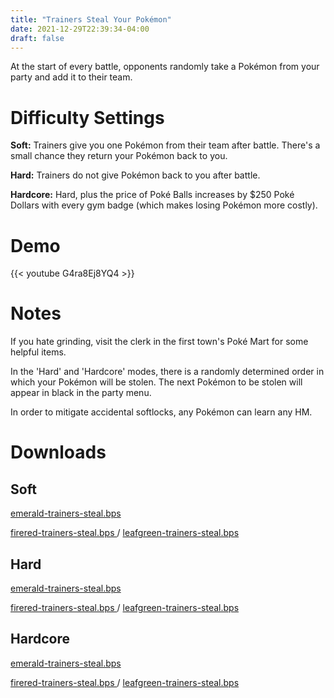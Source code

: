 ```yaml
---
title: "Trainers Steal Your Pokémon"
date: 2021-12-29T22:39:34-04:00
draft: false
---
```


At the start of every battle, opponents randomly take a Pokémon from your party and add it to their team.

# Difficulty Settings

<b>Soft:</b> Trainers give you one Pokémon from their team after battle. There's a small chance they return your Pokémon back to you.

<b>Hard:</b> Trainers do not give Pokémon back to you after battle.

<b>Hardcore:</b> Hard, plus the price of Poké Balls increases by $250 Poké Dollars with every gym badge (which makes losing Pokémon more costly).

# Demo

{{< youtube G4ra8Ej8YQ4 >}}

# Notes

If you hate grinding, visit the clerk in the first town's Poké Mart for some helpful items.

In the 'Hard' and 'Hardcore' modes, there is a randomly determined order in which your Pokémon will be stolen. The next Pokémon to be stolen will appear in black in the party menu. 

In order to mitigate accidental softlocks, any Pokémon can learn any HM.

# Downloads

## Soft

<p>
    <a href="/downloads/trainers-steal/soft/emerald-trainers-steal.bps" download>
    emerald-trainers-steal.bps
    </a>
</p>

<p>
    <span>
        <a href="/downloads/trainers-steal/soft/firered-trainers-steal.bps" download>
        firered-trainers-steal.bps
        </a>
    </span>
    /
    <span>
        <a href="/downloads/trainers-steal/soft/leafgreen-trainers-steal.bps" download>
        leafgreen-trainers-steal.bps
        </a>
    </span>
</p>

## Hard

<p>
    <a href="/downloads/trainers-steal/hard/emerald-trainers-steal.bps" download>
    emerald-trainers-steal.bps
    </a>
</p>

<p>
    <span>
        <a href="/downloads/trainers-steal/hard/firered-trainers-steal.bps" download>
        firered-trainers-steal.bps
        </a>
    </span>
    /
    <span>
        <a href="/downloads/trainers-steal/hard/leafgreen-trainers-steal.bps" download>
        leafgreen-trainers-steal.bps
        </a>
    </span>
</p>

## Hardcore

<p>
    <a href="/downloads/trainers-steal/hardcore/emerald-trainers-steal.bps" download>
    emerald-trainers-steal.bps
    </a>
</p>

<p>
    <span>
        <a href="/downloads/trainers-steal/hardcore/firered-trainers-steal.bps" download>
        firered-trainers-steal.bps
        </a>
    </span>
    /
    <span>
        <a href="/downloads/trainers-steal/hardcore/leafgreen-trainers-steal.bps" download>
        leafgreen-trainers-steal.bps
        </a>
    </span>
</p>
